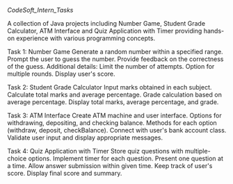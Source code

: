 *CodeSoft_Intern_Tasks*

A collection of Java projects including Number Game, Student Grade Calculator, ATM Interface and Quiz Application with Timer providing hands-on experience with various programming concepts.

Task 1: Number Game
   Generate a random number within a specified range.
   Prompt the user to guess the number.
   Provide feedback on the correctness of the guess.
  Additional details:
   Limit the number of attempts.
   Option for multiple rounds.
   Display user's score.
   
Task 2: Student Grade Calculator
   Input marks obtained in each subject.
   Calculate total marks and average percentage.
   Grade calculation based on average percentage.
   Display total marks, average percentage, and grade.
   
Task 3: ATM Interface
   Create ATM machine and user interface.
   Options for withdrawing, depositing, and checking balance.
   Methods for each option (withdraw, deposit, checkBalance).
   Connect with user's bank account class.
   Validate user input and display appropriate messages.
   
Task 4: Quiz Application with Timer
   Store quiz questions with multiple-choice options.
   Implement timer for each question.
   Present one question at a time.
   Allow answer submission within given time.
   Keep track of user's score.
   Display final score and summary.

